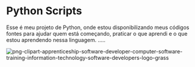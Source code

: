# Python Scripts
Esse é meu projeto de Python, onde estou disponibilizando meus códigos fontes para ajudar quem está começando, praticar o que aprendi e o que estou aprendendo nessa linguagem.
.....






![png-clipart-apprenticeship-software-developer-computer-software-training-information-technology-software-developers-logo-grass](https://user-images.githubusercontent.com/22967736/117756689-055cbe00-b1f5-11eb-86ed-88e5faf7ed21.png)


